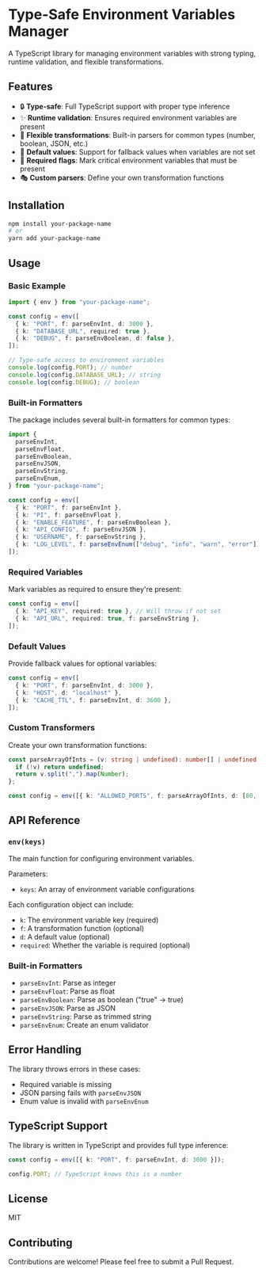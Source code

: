 # Type-Safe Environment Variables Manager

A TypeScript library for managing environment variables with strong typing, runtime validation, and flexible transformations.

## Features

- 🔒 **Type-safe**: Full TypeScript support with proper type inference
- ✨ **Runtime validation**: Ensures required environment variables are present
- 🔄 **Flexible transformations**: Built-in parsers for common types (number, boolean, JSON, etc.)
- 🎯 **Default values**: Support for fallback values when variables are not set
- 🚨 **Required flags**: Mark critical environment variables that must be present
- 🎭 **Custom parsers**: Define your own transformation functions

## Installation

```bash
npm install your-package-name
# or
yarn add your-package-name
```

## Usage

### Basic Example

```typescript
import { env } from "your-package-name";

const config = env([
  { k: "PORT", f: parseEnvInt, d: 3000 },
  { k: "DATABASE_URL", required: true },
  { k: "DEBUG", f: parseEnvBoolean, d: false },
]);

// Type-safe access to environment variables
console.log(config.PORT); // number
console.log(config.DATABASE_URL); // string
console.log(config.DEBUG); // boolean
```

### Built-in Formatters

The package includes several built-in formatters for common types:

```typescript
import {
  parseEnvInt,
  parseEnvFloat,
  parseEnvBoolean,
  parseEnvJSON,
  parseEnvString,
  parseEnvEnum,
} from "your-package-name";

const config = env([
  { k: "PORT", f: parseEnvInt },
  { k: "PI", f: parseEnvFloat },
  { k: "ENABLE_FEATURE", f: parseEnvBoolean },
  { k: "API_CONFIG", f: parseEnvJSON },
  { k: "USERNAME", f: parseEnvString },
  { k: "LOG_LEVEL", f: parseEnvEnum(["debug", "info", "warn", "error"]) },
]);
```

### Required Variables

Mark variables as required to ensure they're present:

```typescript
const config = env([
  { k: "API_KEY", required: true }, // Will throw if not set
  { k: "API_URL", required: true, f: parseEnvString },
]);
```

### Default Values

Provide fallback values for optional variables:

```typescript
const config = env([
  { k: "PORT", f: parseEnvInt, d: 3000 },
  { k: "HOST", d: "localhost" },
  { k: "CACHE_TTL", f: parseEnvInt, d: 3600 },
]);
```

### Custom Transformers

Create your own transformation functions:

```typescript
const parseArrayOfInts = (v: string | undefined): number[] | undefined => {
  if (!v) return undefined;
  return v.split(",").map(Number);
};

const config = env([{ k: "ALLOWED_PORTS", f: parseArrayOfInts, d: [80, 443] }]);
```

## API Reference

### `env(keys)`

The main function for configuring environment variables.

Parameters:

- `keys`: An array of environment variable configurations

Each configuration object can include:

- `k`: The environment variable key (required)
- `f`: A transformation function (optional)
- `d`: A default value (optional)
- `required`: Whether the variable is required (optional)

### Built-in Formatters

- `parseEnvInt`: Parse as integer
- `parseEnvFloat`: Parse as float
- `parseEnvBoolean`: Parse as boolean ("true" → true)
- `parseEnvJSON`: Parse as JSON
- `parseEnvString`: Parse as trimmed string
- `parseEnvEnum`: Create an enum validator

## Error Handling

The library throws errors in these cases:

- Required variable is missing
- JSON parsing fails with `parseEnvJSON`
- Enum value is invalid with `parseEnvEnum`

## TypeScript Support

The library is written in TypeScript and provides full type inference:

```typescript
const config = env([{ k: "PORT", f: parseEnvInt, d: 3000 }]);

config.PORT; // TypeScript knows this is a number
```

## License

MIT

## Contributing

Contributions are welcome! Please feel free to submit a Pull Request.
